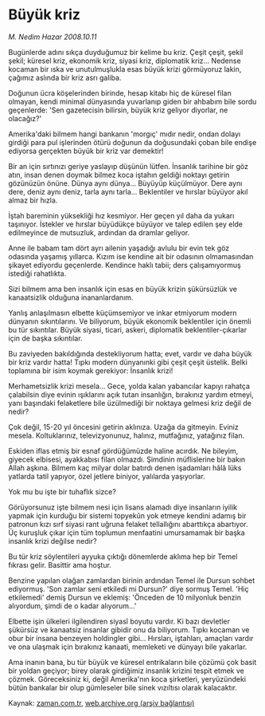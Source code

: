 # Büyük kriz

*M. Nedim Hazar 2008.10.11*

<tr><td class="metin" colspan="2" style="padding-top: 20px; padding-left: 5px; padding-right: 10px;">Bugünlerde adını sıkça duyduğumuz bir kelime bu kriz. Çeşit çeşit, şekil şekil; küresel kriz, ekonomik kriz, siyasi kriz, diplomatik kriz... Nedense kocaman bir ıska ve unutulmuşlukla esas büyük krizi görmüyoruz lakin, çağımız aslında bir kriz asrı galiba.</td></tr><tr><td class="metin" colspan="2" style="padding-top: 20px; padding-left: 5px; padding-right: 10px;"><p>Doğunun ücra köşelerinden birinde, hesap kitabı hiç de küresel filan olmayan, kendi minimal dünyasında yuvarlanıp giden bir ahbabım bile sordu geçenlerde: 'Sen gazetecisin bilirsin, büyük kriz geliyor diyorlar, ne olacağız?'
<p>Amerika'daki bilmem hangi bankanın 'morgıç' mıdır nedir, ondan dolayı girdiği para pul işlerinden ötürü doğunun da doğusundaki çoban bile endişe ediyorsa gerçekten büyük bir kriz var demektir!
<p>Bir an için sırtınızı geriye yaslayıp düşünün lütfen. İnsanlık tarihine bir göz atın, insan denen doymak bilmez koca iştahın geldiği noktayı getirin gözünüzün önüne. Dünya aynı dünya... Büyüyüp küçülmüyor. Dere aynı dere, deniz aynı deniz, tarla aynı tarla... Beklentiler ve hırslar büyüyor akıl almaz bir hızla. 
<p>İştah bareminin yüksekliği hız kesmiyor. Her geçen yıl daha da yukarı taşınıyor. İstekler ve hırslar büyüdükçe büyüyor ve talep edilen şey elde edilmeyince de mutsuzluk, ardından da dramlar geliyor. 
<p>Anne ile babam tam dört ayrı ailenin yaşadığı avlulu bir evin tek göz odasında yaşamış yıllarca. Kızım ise kendine ait bir odasının olmamasından şikayet ediyordu geçenlerde. Kendince haklı tabii; ders çalışamıyormuş istediği rahatlıkta. 
<p>Sizi bilmem ama ben insanlık için esas en büyük krizin şükürsüzlük ve kanaatsizlik olduğuna inananlardanım. 
<p>Yanlış anlaşılmasın elbette küçümsemiyor ve inkar etmiyorum modern dünyanın sıkıntılarını. Ve biliyorum, büyük ekonomik beklentiler için önemli bu tür sıkıntılar. Büyük siyasi, ticari, askeri, diplomatik beklentiler-çıkarlar için de başka sıkıntılar. 
<p>Bu zaviyeden bakıldığında destekliyorum hatta; evet, vardır ve daha büyük bir kriz vardır hatta! Tıpkı modern dünyanınki gibi çeşit çeşit üstelik. Belki toplamına bir isim koymak gerekiyor: İnsanlık krizi!
<p>Merhametsizlik krizi mesela... Gece, yolda kalan yabancılar kapıyı rahatça çalabilsin diye evinin ışıklarını açık tutan insanlığın, bırakınız yardım etmeyi, yanı başındaki felaketlere bile üzülmediği bir noktaya gelmesi kriz değil de nedir?
<p>Çok değil, 15-20 yıl öncesini getirin aklınıza. Uzağa da gitmeyin. Eviniz mesela. Koltuklarınız, televizyonunuz, halınız, mutfağınız, yatağınız filan. 
<p>Eskiden iflas etmiş bir esnaf gördüğümüzde haline acırdık. Ne bileyim, giyecek elbisesi, ayakkabısı filan olmazdı. Şimdinin müflislerine bir bakın Allah aşkına. Bilmem kaç milyar dolar batırdı denen işadamları hâlâ lüks yatlarda tatil yapıyor, özel jetlere biniyor, yalılarda yaşıyorlar. 
<p>Yok mu bu işte bir tuhaflık sizce?
<p>Görüyorsunuz işte bilmem nesi için lisans alamadı diye insanların iyilik yapmak için kurduğu bir sistemi topyekûn yok etmeye kendini adamış bir patronun kızı sırf siyasi rant uğruna felaket tellallığını abarttıkça abartıyor. Üç kuruşluk çıkar için tüm toplumun menfaatini umursamamak bir başka insanlık krizi değilse nedir?
<p>Bu tür kriz söylentileri ayyuka çıktığı dönemlerde aklıma hep bir Temel fıkrası gelir. Basittir ama hoştur. 
<p>Benzine yapılan olağan zamlardan birinin ardından Temel ile Dursun sohbet ediyormuş. 'Son zamlar seni etkiledi mi Dursun?' diye sormuş Temel. 'Hiç etkilemedi' demiş Dursun ve eklemiş: 'Önceden de 10 milyonluk benzin alıyordum, şimdi de o kadar alıyorum...'
<p>Elbette işin ülkeleri ilgilendiren siyasî boyutu vardır. Ki bazı devletler şükürsüz ve kanaatsiz insanlar gibidir onu da biliyorum. Tıpkı kocaman ve obur bir insana benzeyen holdingler gibi... Hırsları, iştahları, amaçları vardır ve ona ulaşmak için bırakınız kanaati, memleketi ve dünyayı bile yakarlar. 
<p>Ama inanın bana, bu tür büyük ve küresel entrikaların bile çözümü çok basit bir yoldan geçiyor; birey olarak girdiğimiz insanlık krizini tespit etmek ve çözmek. Göreceksiniz ki, değil Amerika'nın koca şirketleri, yeryüzündeki bütün bankalar bir olup gümleseler bile sinek vızıltısı olarak kalacaktır. <br/></p></p></p></p></p></p></p></p></p></p></p></p></p></p></p></p></p></td></tr>

Kaynak: [zaman.com.tr](http://zaman.com.tr/yazar.do?yazino=747844), [web.archive.org (arşiv bağlantısı)](http://web.archive.org/web/20081011183647/http://www.zaman.com.tr:80/yazar.do?yazino=747844)
